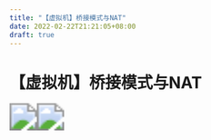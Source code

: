 ```yaml
---
title: "【虚拟机】桥接模式与NAT"
date: 2022-02-22T21:21:05+08:00
draft: true
---
```


# 【虚拟机】桥接模式与NAT



<img src="https://blog.clayliu.com/post/img/VM/NAT/1.png" style="zoom:300%;" /><img src="https://blog.clayliu.com/post/img/VM/NAT/1.png" style="zoom:300%;" />


